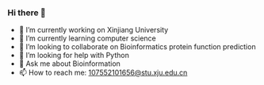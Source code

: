 ### Hi there 👋
- 🔭 I’m currently working on Xinjiang University
- 🌱 I’m currently learning computer science
- 👯 I’m looking to collaborate on Bioinformatics protein function prediction
- 🤔 I’m looking for help with Python
- 💬 Ask me about Bioinformation
- 📫 How to reach me:  107552101656@stu.xju.edu.cn
